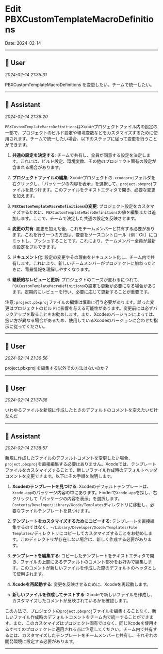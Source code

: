 # Edit PBXCustomTemplateMacroDefinitions

Date: 2024-02-14

---

## 👤 User
*2024-02-14 21:35:31*

PBXCustomTemplateMacroDefinitions を変更したい。チームで統一したい。

---

## 🤖 Assistant
*2024-02-14 21:36:20*

`PBXCustomTemplateMacroDefinitions`はXcodeプロジェクトファイル内の設定の一部で、プロジェクトのビルド設定や環境変数などをカスタマイズするために使用されます。チームで統一したい場合、以下のステップに従って変更を行うことができます。

1. **共通の設定を決定する**: チームで共有し、全員が同意する設定を決定します。これには、ビルド設定、環境変数、その他のプロジェクト固有の設定が含まれる場合があります。

2. **プロジェクトファイルの編集**: Xcodeプロジェクトの`.xcodeproj`フォルダを右クリックし、「パッケージの内容を表示」を選択して、`project.pbxproj`ファイルを見つけます。このファイルをテキストエディタで開き、必要な変更を加えます。

3. **`PBXCustomTemplateMacroDefinitions`の変更**: プロジェクト設定をカスタマイズするために、`PBXCustomTemplateMacroDefinitions`の値を編集または追加します。ここで、チームで決定した共通の設定を反映させます。

4. **変更の共有**: 変更を加えた後、これをチームメンバーと共有する必要があります。これを行う一つの方法は、変更をソースコントロール（例：Git）にコミットし、プッシュすることです。これにより、チームメンバー全員が最新の設定をプルできます。

5. **ドキュメント化**: 設定の変更やその理由をドキュメント化し、チーム内で共有します。これにより、新しいチームメンバーがプロジェクトに加わったときに、背景情報を理解しやすくなります。

6. **継続的なレビューと更新**: プロジェクトのニーズが変わるにつれて、`PBXCustomTemplateMacroDefinitions`の設定も更新が必要になる場合があります。定期的にレビューを行い、必要に応じて更新することが重要です。

注意: `project.pbxproj`ファイルの編集は慎重に行う必要があります。誤った変更はプロジェクトのビルドに影響を与える可能性があります。変更前には必ずバックアップを取ることをお勧めします。また、Xcodeのバージョンによっては、扱い方が異なる場合があるため、使用しているXcodeのバージョンに合わせた指示に従ってください。

---

## 👤 User
*2024-02-14 21:36:56*

project.pbxproj を編集する以外での方法はないのか？

---

## 👤 User
*2024-02-14 21:37:38*

いわゆるファイルを新規に作成したときのデフォルトのコメントを変えたいだけなんだ

---

## 🤖 Assistant
*2024-02-14 21:38:57*

新規に作成したファイルのデフォルトコメントを変更したい場合、`project.pbxproj`を直接編集する必要はありません。Xcodeでは、テンプレートファイルをカスタマイズすることで、新しいファイル作成時のデフォルトヘッダコメントを変更できます。以下にその手順を説明します。

1. **Xcodeのテンプレートを見つける**: Xcodeのデフォルトテンプレートは、`Xcode.app`のパッケージ内容の中にあります。Finderで`Xcode.app`を探し、右クリックして「パッケージの内容を表示」を選択します。`Contents/Developer/Library/Xcode/Templates`ディレクトリに移動し、必要なファイルテンプレートを見つけます。

2. **テンプレートをカスタマイズするためにコピーする**: テンプレートを直接編集するのではなく、`~/Library/Developer/Xcode/Templates/File Templates/`ディレクトリにコピーしてカスタマイズすることをお勧めします。このディレクトリが存在しない場合は、新しく作成する必要があります。

3. **テンプレートを編集する**: コピーしたテンプレートをテキストエディタで開き、ファイルの上部にあるデフォルトのコメント部分をお好みで編集します。このコメントが新しいファイルを作成した際のデフォルトのヘッダとして使用されます。

4. **Xcodeを再起動する**: 変更を反映させるために、Xcodeを再起動します。

5. **新しいファイルを作成してテストする**: Xcodeで新しいファイルを作成し、カスタマイズしたコメントが反映されているかを確認します。

この方法で、プロジェクトの`project.pbxproj`ファイルを編集することなく、新しいファイル作成時のデフォルトコメントをチーム内で統一することができます。また、このカスタマイズはプロジェクト固有ではなく、同じXcodeを使用するすべてのプロジェクトに適用される点に注意してください。チーム内で共有するには、カスタマイズしたテンプレートをチームメンバーと共有し、それぞれの開発環境に設定する必要があります。

---
